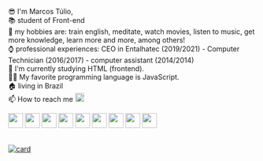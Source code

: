 😎 I'm Marcos Túlio,<br>
📚 student of Front-end<br>
🎱 my hobbies are: train english, meditate, watch movies, listen to music, get more knowledge, learn more and more, among others!<br>
⌚ professional experiences: CEO in Entalhatec (2019/2021) - Computer Technician (2016/2017) - computer assistant (2014/2014)<br>
📗 I'm currently studying HTML (frontend).<br>
🧑‍💻 My favorite programming language is JavaScript.<br>
🏠 living in Brazil<br>
📫 How to reach me <a href="https://linkedin.com/in/mtgc1327"><img src="https://cdn.svgporn.com/logos/linkedin-icon.svg" width="18px"></a><br>

<img src="https://cdn.svgporn.com/logos/python.svg" width="30px"> <img src="https://cdn.svgporn.com/logos/c-sharp.svg" width="30px"> <img src="https://cdn.svgporn.com/logos/html-5.svg" width="30px"> <img src="https://cdn.svgporn.com/logos/css-3.svg" width="30px"> <img src="https://cdn.svgporn.com/logos/javascript.svg" width="30px"> <img src="https://cdn.svgporn.com/logos/visual-studio.svg" width="30px"> <img src="https://cdn.svgporn.com/logos/visual-studio-code.svg" width="30px"> <img src="https://cdn.svgporn.com/logos/pycharm.svg" width="30px">
<img src="https://cdn.svgporn.com/logos/blender.svg" width="30px">

<br>[![card](https://github-readme-stats.vercel.app/api?username=ursopolar660&theme=dark&show_icons=true)](https://github.com/ursopolar660/github-readme-stats)
